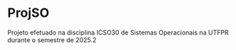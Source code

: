 # ProjSO
Projeto efetuado na disciplina ICSO30 de Sistemas Operacionais na UTFPR durante o semestre de 2025.2
